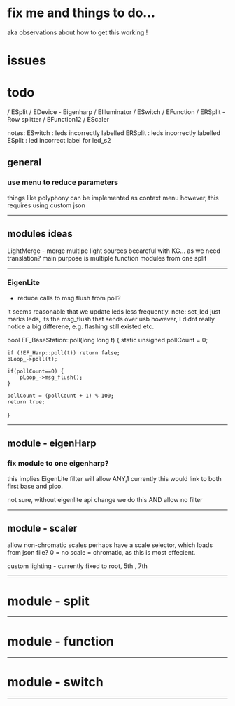 # fix me and things to do...
aka observations about how to get this working ! 

# issues


# todo 


/ ESplit
/ EDevice - Eigenharp
/ EIlluminator
/ ESwitch
/ EFunction
/ ERSplit - Row splitter 
/ EFunction12
/ EScaler

notes:
ESwitch : leds incorrectly labelled
ERSplit : leds incorrectly labelled
ESplit : led incorrect label for led_s2


## general
### use menu to reduce parameters
things like polyphony can be implemented as context menu
however, this requires using custom json


-----------------------------------------------------

## modules ideas
LightMerge - merge multipe light sources 
becareful with KG... as we need translation?
main purpose is multiple function modules from one split


-----------------------------------------------------


### EigenLite
- reduce calls to msg flush from poll? 

it seems reasonable that we update leds less frequently.
note: set_led just marks leds, its the msg_flush that sends over usb
however, I didnt really notice a big differene, e.g. flashing still existed etc.

bool EF_BaseStation::poll(long long t)
{
    static unsigned pollCount = 0;

    if (!EF_Harp::poll(t)) return false;
    pLoop_->poll(t);

    if(pollCount==0) {
        pLoop_->msg_flush();
    }

    pollCount = (pollCount + 1) % 100;
    return true;
}



-----------------------------------------------------
## module - eigenHarp 


### fix module to one eigenharp?
this implies EigenLite filter will allow ANY,1
currently this would link to both first base and pico.

not sure, without eigenlite api change we do this AND allow no filter

-----------------------------------------------------
## module - scaler 

allow non-chromatic scales
perhaps have a scale selector, which loads from json file?
0 = no scale = chromatic, as this is most effecient.

custom lighting - currently fixed to root, 5th , 7th


-----------------------------------------------------


# module - split 


-----------------------------------------------------

# module - function 


-----------------------------------------------------

# module - switch 

-----------------------------------------------------
